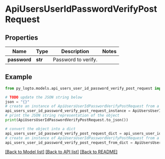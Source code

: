 # ApiUsersUserIdPasswordVerifyPostRequest


## Properties

Name | Type | Description | Notes
------------ | ------------- | ------------- | -------------
**password** | **str** | Password to verify. | 

## Example

```python
from py_logto.models.api_users_user_id_password_verify_post_request import ApiUsersUserIdPasswordVerifyPostRequest

# TODO update the JSON string below
json = "{}"
# create an instance of ApiUsersUserIdPasswordVerifyPostRequest from a JSON string
api_users_user_id_password_verify_post_request_instance = ApiUsersUserIdPasswordVerifyPostRequest.from_json(json)
# print the JSON string representation of the object
print(ApiUsersUserIdPasswordVerifyPostRequest.to_json())

# convert the object into a dict
api_users_user_id_password_verify_post_request_dict = api_users_user_id_password_verify_post_request_instance.to_dict()
# create an instance of ApiUsersUserIdPasswordVerifyPostRequest from a dict
api_users_user_id_password_verify_post_request_from_dict = ApiUsersUserIdPasswordVerifyPostRequest.from_dict(api_users_user_id_password_verify_post_request_dict)
```
[[Back to Model list]](../README.md#documentation-for-models) [[Back to API list]](../README.md#documentation-for-api-endpoints) [[Back to README]](../README.md)


